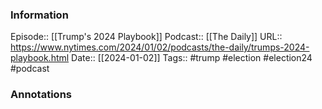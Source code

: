### Information

Episode:: [[Trump's 2024 Playbook]]
Podcast:: [[The Daily]]
URL:: https://www.nytimes.com/2024/01/02/podcasts/the-daily/trumps-2024-playbook.html
Date:: [[2024-01-02]]
Tags:: #trump #election #election24 
#podcast


### Annotations

